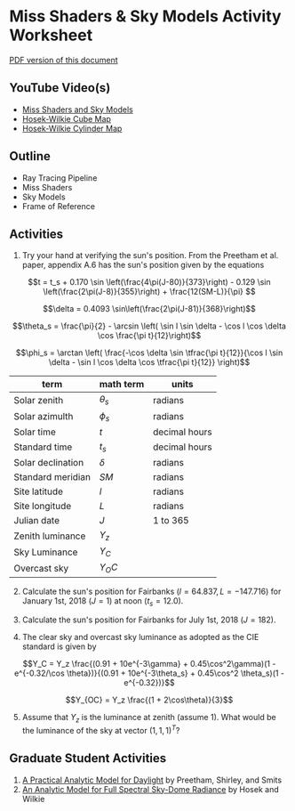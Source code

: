 # Miss Shaders & Sky Models Activity Worksheet

[PDF version of this document](pdf/03-miss-shaders-sky-models.pdf)

## YouTube Video(s)

- [Miss Shaders and Sky Models](https://www.youtube.com/watch?v=PUF8OrbQLpc)
- [Hosek-Wilkie Cube Map](https://www.youtube.com/watch?v=aCR74npawFk)
- [Hosek-Wilkie Cylinder Map](https://www.youtube.com/watch?v=DKjquLIe-d4)

## Outline

- Ray Tracing Pipeline
- Miss Shaders
- Sky Models
- Frame of Reference

## Activities

1. Try your hand at verifying the sun's position. From the Preetham et al. paper, appendix A.6 has the sun's position given by the equations

$$t = t_s + 0.170 \sin \left(\frac{4\pi(J-80)}{373}\right) - 0.129 \sin \left(\frac{2\pi(J-8)}{355}\right) + \frac{12(SM-L)}{\pi} $$

$$\delta = 0.4093 \sin\left(\frac{2\pi(J-81)}{368}\right)$$

$$\theta_s = \frac{\pi}{2} - \arcsin \left( \sin l \sin \delta - \cos l \cos \delta \cos \frac{\pi t}{12}\right)$$

$$\phi_s = \arctan \left( \frac{-\cos \delta \sin \tfrac{\pi t}{12}}{\cos l \sin \delta - \sin l \cos \delta \cos \tfrac{\pi t}{12}} \right)$$

| term              | math term  | units         |
| ----------------- | ---------- | ------------- |
| Solar zenith      | $\theta_s$ | radians       |
| Solar azimulth    | $\phi_s$   | radians       |
| Solar time        | $t$        | decimal hours |
| Standard time     | $t_s$      | decimal hours |
| Solar declination | $\delta$   | radians       |
| Standard meridian | $SM$       | radians       |
| Site latitude     | $l$        | radians       |
| Site longitude    | $L$        | radians       |
| Julian date       | $J$        | 1 to 365      |
| Zenith luminance  | $Y_z$      |               |
| Sky Luminance     | $Y_C$      |               |
| Overcast sky      | $Y_OC$     |               |

2. Calculate the sun's position for Fairbanks ($l=64.837, L=-147.716$) for January 1st, 2018 ($J=1$) at noon ($t_s = 12.0$).

3. Calculate the sun's position for Fairbanks for July 1st, 2018 ($J=182$).

4. The clear sky and overcast sky luminance as adopted as the CIE standard is given by

$$Y_C = Y_z \frac{(0.91 + 10e^{-3\gamma} + 0.45\cos^2\gamma)(1 - e^{-0.32/\cos \theta})}{(0.91 + 10e^{-3\theta_s} + 0.45\cos^2 \theta_s)(1 - e^{-0.32})}$$

$$Y_{OC} = Y_z \frac{(1 + 2\cos\theta)}{3}$$

5. Assume that $Y_z$ is the luminance at zenith (assume 1). What would be the luminance of the sky at vector $(1, 1, 1)^T$?

## Graduate Student Activities

1. [A Practical Analytic Model for Daylight](https://www.cs.utah.edu/~shirley/papers/sunsky/sunsky.pdf) by Preetham, Shirley, and Smits
2. [An Analytic Model for Full Spectral Sky-Dome Radiance](https://cgg.mff.cuni.cz/projects/SkylightModelling/HosekWilkie_SkylightModel_SIGGRAPH2012_Preprint_lowres.pdf) by Hosek and Wilkie
